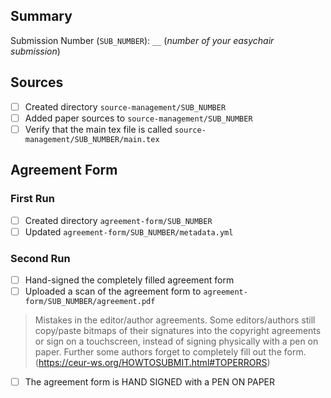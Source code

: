 ## Summary

<!--
TODO: replace `__` with the number of your easychair submission
-->
Submission Number (`SUB_NUMBER`): `__` (*number of your easychair submission*)

<!--
TODO: read and understand the README.md file
https://github.com/AKSW/submission.d2r2.aksw.org/blob/main/README.md
-->

<!--
TODO: make sure finally all boxes are ticked
-->

## Sources
- [ ] Created directory `source-management/SUB_NUMBER`
- [ ] Added paper sources to `source-management/SUB_NUMBER`
- [ ] Verify that the main tex file is called `source-management/SUB_NUMBER/main.tex`

## Agreement Form

### First Run
- [ ] Created directory `agreement-form/SUB_NUMBER`
- [ ] Updated `agreement-form/SUB_NUMBER/metadata.yml`

### Second Run
- [ ] Hand-signed the completely filled agreement form
- [ ] Uploaded a scan of the agreement form to `agreement-form/SUB_NUMBER/agreement.pdf`

> Mistakes in the editor/author agreements.
Some editors/authors still copy/paste bitmaps of their signatures into the copyright agreements or sign on a touchscreen, instead of signing physically with a pen on paper. Further some authors forget to completely fill out the form.
> (https://ceur-ws.org/HOWTOSUBMIT.html#TOPERRORS)

- [ ] The agreement form is HAND SIGNED with a PEN ON PAPER

<!--
TODO: if all boxes are ticked uncomment the following line
-->

<!--
cc: @white-gecko @seebi @RicardoUsbeck
-->
